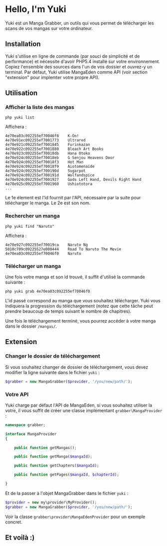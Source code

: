 # Hello, I'm Yuki

Yuki est un Manga Grabber, un outils qui vous permet de télécharger les scans de vos mangas sur votre ordinateur.


## Installation

Yuki s'utilise en ligne de commande (par souci de simplicité et de performance) et nécessite d'avoir PHP5.4 installé sur votre environnement.
Copiez l'ensemble des sources dans l'un de vos dossier et ouvrez-y un terminal.
Par défaut, Yuki utilise MangaEden comme API (voir section "extension" pour implemter votre propre API).


## Utilisation

### Afficher la liste des mangas

```
php yuki list
```

Affichera :

```
4e70ea03c092255ef70046f8	K-On!
4e70e91ec092255ef7001773	Ultrared
4e70e921c092255ef7001845	Furinkazan
4e70e922c092255ef7001880	Bleach Art Books
4e70e923c092255ef70018db	Hana Otoko
4e70e924c092255ef70018eb	G Senjou Heavens Door
4e70e924c092255ef70018f3	Hot Man
4e70e924c092255ef70018f9	Aiotomenaide
4e70e924c092255ef700190d	Sugarpot
4e70e924c092255ef700191d	Wolfandspice
4e70e924c092255ef7001927	Gods Left Hand, Devils Right Hand
4e70e925c092255ef7001960	Ushiototora
...
```

Le 1e élement est l'id fournit par l'API, nécessaire par la suite pour télécharger le manga.
Le 2e est son nom.

### Rechercher un manga

```
php yuki find "Naruto"
```

Affichera :

```
4e70e927c092255ef70019ca	Naruto Ng
5010c709c09225527e000444	Road To Naruto The Movie
4e70ea03c092255ef70046f0	Naruto
```

### Télécharger un manga

Une fois votre manga et son id trouvé, il suffit d'utilisé la commande suivante :

```
php yuki grab 4e70ea03c092255ef70046f0
```

L'id passé correspond au manga que vous souhaitez télécharger.
Yuki vous indiquera la progression du téléchargement (notez que cette tâche peut prendre beaucoup de temps suivant le nombre de chapitres).

Une fois le téléchargement terminé, vous pourrez accéder à votre manga dans le dossier `/mangas/`.


## Extension

### Changer le dossier de téléchargement

Si vous souhaitez changer de dossier de téléchargement, vous devez modifier la ligne suivante dans le fichier `yuki` :

```php
$grabber = new MangaGrabber($provider, '/you/new/path/');
```

### Votre API

Yuki charge par défaut l'API de MangaEden, si vous souhaitez utiliser la votre, il vous suffit de créer une classe implémentant `grabber\MangaProvider` :

```php
namespace grabber;

interface MangaProvider
{

	public function getMangas();

	public function getManga($mangaId);

	public function getChapters($mangaId);

	public function getPages($mangaId, $chapterId);

}
```

Et de la passer à l'objet MangaGrabber dans le fichier `yuki` :

```php
$provider = new my\provider\MyProvider();
$grabber = new MangaGrabber($provider, '/you/new/path/');
```

Voir la classe `grabber\provider\MangaEdenProvider` pour un exemple concret.

## Et voilà :)